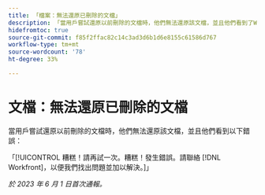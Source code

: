 ```yaml
---
title: 「檔案：無法還原已刪除的文檔」
description: 「當用戶嘗試還原以前刪除的文檔時，他們無法還原該文檔，並且他們看到了Whoops錯誤。」
hidefromtoc: true
source-git-commit: f85f2ffac82c14c3ad3d6b1d6e8155c61586d767
workflow-type: tm+mt
source-wordcount: '78'
ht-degree: 33%

---
```



# 文檔：無法還原已刪除的文檔

<!-- On WF and WFP TOCs-->

當用戶嘗試還原以前刪除的文檔時，他們無法還原該文檔，並且他們看到以下錯誤：

「[!UICONTROL 糟糕！請再試一次。糟糕！發生錯誤。請聯絡 [!DNL Workfront]，以便我們找出問題並加以解決。]」

_於 2023 年 6 月 1 日首次通報。_

